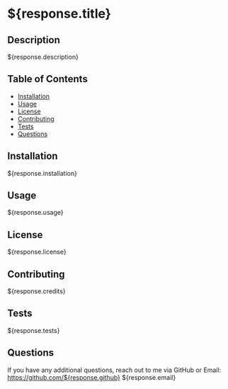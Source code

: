 # ${response.title} 

## Description

${response.description}

## Table of Contents 

- [Installation](#installation)
- [Usage](#usage)
- [License](#license) 
- [Contributing](#contributing) 
- [Tests](#tests) 
- [Questions](#questions)  

## Installation

${response.installation} 

## Usage

${response.usage} 

## License 

${response.license}

## Contributing 

${response.credits} 

## Tests 

${response.tests} 

## Questions 

If you have any additional questions, reach out to me via GitHub or Email:
https://github.com/${response.github}
${response.email}


